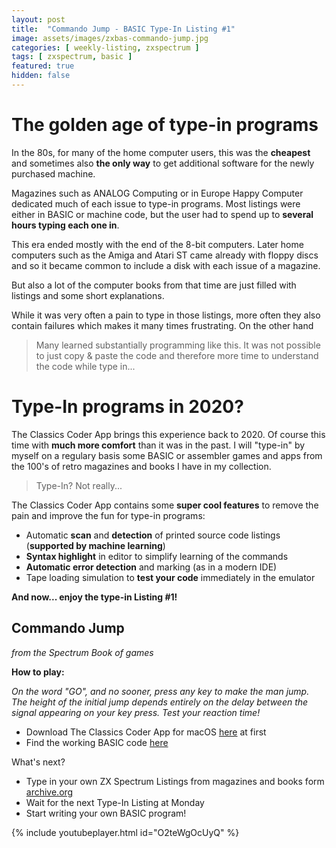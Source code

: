 ```yaml
---
layout: post
title:  "Commando Jump - BASIC Type-In Listing #1"
image: assets/images/zxbas-commando-jump.jpg
categories: [ weekly-listing, zxspectrum ]
tags: [ zxspectrum, basic ]
featured: true
hidden: false
---
```

 
# The golden age of type-in programs
 
In the 80s, for many of the home computer users, this was the **cheapest** and sometimes also **the only way** to get additional software for the newly purchased machine.
 
Magazines such as ANALOG Computing or in Europe Happy Computer dedicated much of each issue to type-in programs. Most listings were either in BASIC or machine code, but the user had to spend up to **several hours typing each one in**. 
 
This era ended mostly with the end of the 8-bit computers. Later home computers such as the Amiga and Atari ST came already with floppy discs and so it became common to include a disk with each issue of a magazine. 
 
But also a lot of the computer books from that time are just filled with listings and some short explanations.
 
While it was very often a pain to type in those listings, more often they also contain failures which makes it many times frustrating. On the other hand

>Many learned substantially programming like this. It was not possible to just copy & paste the code and therefore more time to understand the code while type in...
 
 
# Type-In programs in 2020?
 
The Classics Coder App brings this experience back to 2020. Of course this time with **much more comfort** than it was in the past.
I will "type-in" by myself on a regulary basis some BASIC or assembler games and apps from the 100's of retro magazines and books I have in my collection.
 
> Type-In? Not really...
 
The Classics Coder App contains some **super cool features** to remove the pain and improve the fun for type-in programs:
 
- Automatic **scan** and **detection** of printed source code listings (**supported by machine learning**)
- **Syntax highlight** in editor to simplify learning of the commands
- **Automatic error detection** and marking (as in a modern IDE)
- Tape loading simulation to **test your code** immediately in the emulator
 
**And now... enjoy the type-in Listing #1!**
 
## Commando Jump
*from the Spectrum Book of games*
 
**How to play:**

*On the word "GO", and no sooner, press any key to make the man jump. The height of the initial jump depends entirely on the delay between the signal appearing on your key press. Test your reaction time!*

 
- Download The Classics Coder App for macOS [here](http://www.classicscoder.com/downloads/classics-coder-1.0.1.zip) at first
- Find the working BASIC code [here](https://github.com/rogerboesch/classicscoder/blob/master/zxspectrum/basic-listings/COMMANDO-JUMP.BAS)


What's next?

- Type in your own ZX Spectrum Listings from magazines and books form [archive.org](https://archive.org/search.php?query=zx%20spectrum&and[]=mediatype%3A%22texts%22&and[]=languageSorter%3A%22English%22)
- Wait for the next Type-In Listing at Monday
- Start writing your own BASIC program!


{% include youtubeplayer.html id="O2teWgOcUyQ" %}